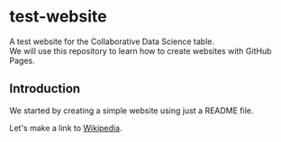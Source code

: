 # test-website

A test website for the Collaborative Data Science table.  
We will use this repository to learn how to create websites with GitHub Pages.

## Introduction

We started by creating a simple website using just a README file.

Let's make a link to [Wikipedia](https://www.wikipedia.org/).
